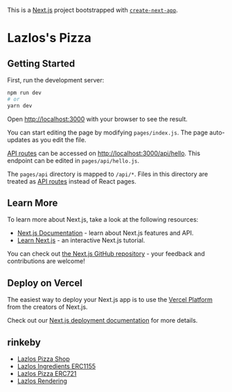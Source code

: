This is a [Next.js](https://nextjs.org/) project bootstrapped with [`create-next-app`](https://github.com/vercel/next.js/tree/canary/packages/create-next-app).

# Lazlos's Pizza
## Getting Started

First, run the development server:

```bash
npm run dev
# or
yarn dev
```

Open [http://localhost:3000](http://localhost:3000) with your browser to see the result.

You can start editing the page by modifying `pages/index.js`. The page auto-updates as you edit the file.

[API routes](https://nextjs.org/docs/api-routes/introduction) can be accessed on [http://localhost:3000/api/hello](http://localhost:3000/api/hello). This endpoint can be edited in `pages/api/hello.js`.

The `pages/api` directory is mapped to `/api/*`. Files in this directory are treated as [API routes](https://nextjs.org/docs/api-routes/introduction) instead of React pages.

## Learn More

To learn more about Next.js, take a look at the following resources:

- [Next.js Documentation](https://nextjs.org/docs) - learn about Next.js features and API.
- [Learn Next.js](https://nextjs.org/learn) - an interactive Next.js tutorial.

You can check out [the Next.js GitHub repository](https://github.com/vercel/next.js/) - your feedback and contributions are welcome!

## Deploy on Vercel

The easiest way to deploy your Next.js app is to use the [Vercel Platform](https://vercel.com/new?utm_medium=default-template&filter=next.js&utm_source=create-next-app&utm_campaign=create-next-app-readme) from the creators of Next.js.

Check out our [Next.js deployment documentation](https://nextjs.org/docs/deployment) for more details.

## rinkeby

- [Lazlos Pizza Shop](https://rinkeby.etherscan.io/address/0x4c52Ce7553B140cd12834235634E6352FEbfbfB7#code)
- [Lazlos Ingredients ERC1155](https://rinkeby.etherscan.io/address/0x8F6AE469e19f7adCC225D86B57Ad8d41869591d0#code)
- [Lazlos Pizza ERC721](https://rinkeby.etherscan.io/address/0xF3a089Ad57Eb3b7667CBFFFb417Ac35B051e6431#code)
- [Lazlos Rendering](https://rinkeby.etherscan.io/address/0xF96A30a34DF81C27E25Ba01a022EF3D374fB4270#code)
